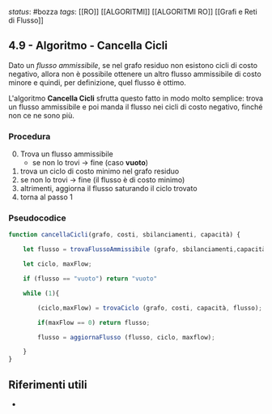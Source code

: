 *status*: #bozza 
*tags*: [[RO]] [[ALGORITMI]] [[ALGORITMI RO]] [[Grafi e Reti di Flusso]]

## 4.9 - Algoritmo - Cancella Cicli

Dato un *flusso ammissibile*, se nel grafo residuo non esistono cicli di costo negativo, allora non è possibile ottenere un altro flusso ammissibile di costo minore e quindi, per definizione, quel flusso è ottimo.

L'algoritmo **Cancella Cicli** sfrutta questo fatto in modo molto semplice: trova un flusso ammissibile e poi manda il flusso nei cicli di costo negativo, finché non ce ne sono più.

### Procedura

0. Trova un flusso ammissibile
	* se non lo trovi -> fine (caso **vuoto**)
1. trova un ciclo di costo minimo nel grafo residuo
2. se non lo trovi -> fine (il flusso è di costo minimo)
3. altrimenti, aggiorna il flusso saturando il ciclo trovato
4. torna al passo 1

### Pseudocodice

```js
function cancellaCicli(grafo, costi, sbilanciamenti, capacità) {

	let flusso = trovaFlussoAmmissibile (grafo, sbilanciamenti,capacità);

	let ciclo, maxFlow;

	if (flusso == "vuoto") return "vuoto"

	while (1){

		(ciclo,maxFlow) = trovaCiclo (grafo, costi, capacità, flusso);

		if(maxFlow == 0) return flusso;

		flusso = aggiornaFlusso (flusso, ciclo, maxflow);

	}
}
```
## Riferimenti utili

* 